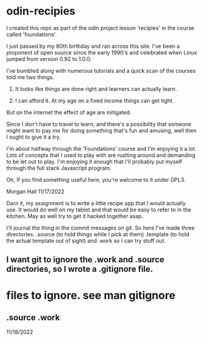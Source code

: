 # odin-recipies

I created this repo as part of the odin project lesson 'recipies'
in the course called 'foundations'.

I just passed by my 80th birthday and ran across this site.  I've
been a proponent of open source since the early 1990's and celebrated
when Linux jumped from version 0.92 to 1.0.0.  

I've bumbled along with numerous tutorials and a quick scan of the courses
told me two things.

1. It looks like things are done right and learners can actually learn.

2. I can afford it.  At my age on a fixed income things can get tight.

But on the internet the effect of age are mitigated.  

Since I don't have to travel to learn, and there's a possibility that
someone might want to pay me for doing something that's fun and amusing,
well then I ought to give it a try.

I'm about halfway through the 'Foundations' course and I'm enjoying it
a lot.  Lots of concepts that I used to play with are rustling around and
demanding to be let out to play.  I'm enjoying it enough that I'll probably
put myself through the full stack Javascript program.

Oh, If you find something useful here, you're welcome to it under GPL3.

Morgan Hall
11/17/2022

Darn it, my assignment is to write a little recipe app that I would actually
use.  It would do well on my tablet and that would be easy to refer to in
the kitchen.  May as well try to get it hacked together asap.

I'll journal the thing in the commit messages on git.  So here I've made
three directories.  .source (to hold things while I pick at them) .template (to hold the actual template out of sight) and .work so I can try stuff out.

I want git to ignore the .work and .source directories, so I wrote a .gitignore file.
---------------------------------------------
# files to ignore.  see man gitignore

.source
.work
---------------------------------------------
11/18/2022







